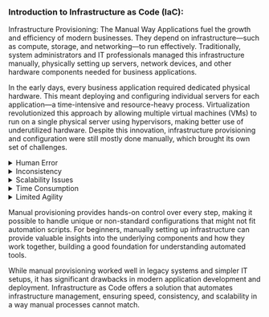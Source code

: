 ### Introduction to Infrastructure as Code (IaC):

Infrastructure Provisioning: The Manual Way
Applications fuel the growth and efficiency of modern businesses. They depend on infrastructure—such as compute, storage, and networking—to run effectively. Traditionally, system administrators and IT professionals managed this infrastructure manually, physically setting up servers, network devices, and other hardware components needed for business applications.

In the early days, every business application required dedicated physical hardware. This meant deploying and configuring individual servers for each application—a time-intensive and resource-heavy process. Virtualization revolutionized this approach by allowing multiple virtual machines (VMs) to run on a single physical server using hypervisors, making better use of underutilized hardware. Despite this innovation, infrastructure provisioning and configuration were still mostly done manually, which brought its own set of challenges.

<details>
  <summary>Human Error</summary>
  Each step must be carefully executed, and even small errors can result in system failures or inconsistent environments. Manual processes are prone to mistakes, such as typos or misconfigurations, which can lead to system failures or security vulnerabilities.
</details>

<details>
  <summary>Inconsistency</summary>
  Without standardized processes and procedures, different administrators might configure systems differently, leading to difficult-to-troubleshoot inconsistencies. Manual setups make reproducing identical testing, staging, and production environments extremely difficult. Differences in configurations can lead to bugs that only appear in specific environments.
</details>

<details>
  <summary>Scalability Issues</summary>
  Manually scaling infrastructure is impractical in today’s fast-paced world of modern applications. Cloud environments and microservices architectures require rapid and often automated scaling, which manual processes struggle to support.
</details>

<details>
  <summary>Time Consumption</summary>
  Manually setting up and configuring servers, storage, and networks takes significant time and effort. For example, routine tasks like provisioning a server could take hours or days, slowing down the deployment of applications and features.
</details>

<details>
  <summary>Limited Agility</summary>
  Manual provisioning relies heavily on the expertise of individual administrators. Poor documentation or a lack of standardized processes can make collaboration and troubleshooting difficult. As such, responding to business needs or technological changes requires a lot of work, which affects competitiveness and innovation.
</details>

Manual provisioning provides hands-on control over every step, making it possible to handle unique or non-standard configurations that might not fit automation scripts. For beginners, manually setting up infrastructure can provide valuable insights into the underlying components and how they work together, building a good foundation for understanding automated tools.

While manual provisioning worked well in legacy systems and simpler IT setups, it has significant drawbacks in modern application development and deployment. Infrastructure as Code offers a solution that automates infrastructure management, ensuring speed, consistency, and scalability in a way manual processes cannot match.














